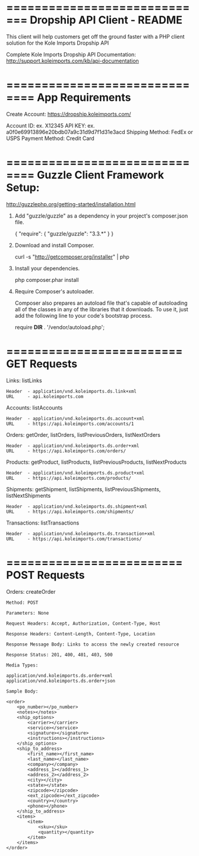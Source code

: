 =============================
Dropship API Client - README
=============================

This client will help customers get off the ground faster 
with a PHP client solution for the Kole Imports Dropship API

Complete Kole Imports Dropship API Documentation:
http://support.koleimports.com/kb/api-documentation

==============================
App Requirements
==============================

Create Account: https://dropship.koleimports.com/

Account ID: ex. X12345
API KEY: ex. a0f0e69913896e20bdb07a9c31d9d7f1d31e3acd
Shipping Method: FedEx or USPS
Payment Method: Credit Card

==============================
Guzzle Client Framework Setup:
==============================

http://guzzlephp.org/getting-started/installation.html

1. Add "guzzle/guzzle" as a dependency in your project's composer.json file.

	{
		"require": {
			"guzzle/guzzle": "3.3.*"
		}
	}

2. Download and install Composer.

	curl -s "http://getcomposer.org/installer" | php

3. Install your dependencies.

	php composer.phar install

4. Require Composer's autoloader.

	Composer also prepares an autoload file that's capable of autoloading all of the classes in any of the libraries that it downloads. To use it, just add the following line to your code's bootstrap process.

	require __DIR__ . '/vendor/autoload.php';

=========================
GET Requests
=========================

Links: listLinks

	Header	- application/vnd.koleimports.ds.link+xml
	URL		- api.koleimports.com
	
Accounts: listAccounts
	
	Header	- application/vnd.koleimports.ds.account+xml
	URL		- https://api.koleimports.com/accounts/1
	
Orders: getOrder, listOrders, listPreviousOrders, listNextOrders
	
	Header	- application/vnd.koleimports.ds.order+xml
	URL		- https://api.koleimports.com/orders/
	
Products: getProduct, listProducts, listPreviousProducts, listNextProducts
	
	Header	- application/vnd.koleimports.ds.product+xml
	URL		- https://api.koleimports.com/products/
	
Shipments: getShipment, listShipments, listPreviousShipments, listNextShipments
	
	Header	- application/vnd.koleimports.ds.shipment+xml
	URL		- https://api.koleimports.com/shipments/
	
Transactions: listTransactions
	
	Header	- application/vnd.koleimports.ds.transaction+xml
	URL		- https://api.koleimports.com/transactions/
	
=========================
POST Requests
=========================

Orders: createOrder

	Method: POST

	Parameters: None

	Request Headers: Accept, Authorization, Content-Type, Host

	Response Headers: Content-Length, Content-Type, Location

	Response Message Body: Links to access the newly created resource

	Response Status: 201, 400, 401, 403, 500

	Media Types:

	application/vnd.koleimports.ds.order+xml
	application/vnd.koleimports.ds.order+json

	Sample Body:

	<order>
		<po_number></po_number>
		<notes></notes>
		<ship_options>
			<carrier></carrier>
			<service></service>
			<signature></signature>
			<instructions></instructions>
		</ship_options>
		<ship_to_address>
			<first_name></first_name>
			<last_name></last_name>
			<company></company>
			<address_1></address_1>
			<address_2></address_2>
			<city></city>
			<state></state>
			<zipcode></zipcode>
			<ext_zipcode></ext_zipcode>
			<country></country>
			<phone></phone>
		</ship_to_address>
		<items>
			<item>
				<sku></sku>
				<quantity></quantity>
			</item>
		</items>
	</order>
